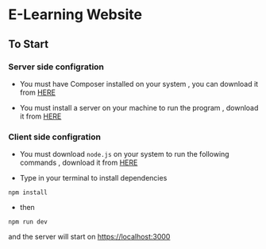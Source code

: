 # E-Learning Website

## To Start

### Server side configration

- You must have Composer installed on your system , you can download it from [HERE](https://getcomposer.org/Composer-Setup.exe)

- You must install a server on your machine to run the program , download it from [HERE](https://sourceforge.net/projects/xampp/files/XAMPP%20Windows/7.4.33/xampp-windows-x64-7.4.33-0-VC15-installer.exe)

### Client side configration

- You must download `node.js` on your system to run the following commands , download it from [HERE](https://nodejs.org/dist/v18.12.1/node-v18.12.1-x64.msi)

- Type in your terminal to install dependencies

```console
npm install
```

- then

```console
npm run dev
```

and the server will start on [https://localhost:3000](https://localhost:3000)
